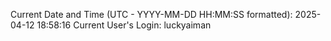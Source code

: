 Current Date and Time (UTC - YYYY-MM-DD HH:MM:SS formatted): 2025-04-12 18:58:16
Current User's Login: luckyaiman

